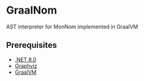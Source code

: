 # GraalNom
AST interpreter for MonNom implemented in GraalVM


## Prerequisites
- [.NET 8.0](https://dotnet.microsoft.com/en-us/download/dotnet/8.0)
- [Graphviz](https://graphviz.org/download/)
- [GraalVM](https://www.graalvm.org/downloads/)
